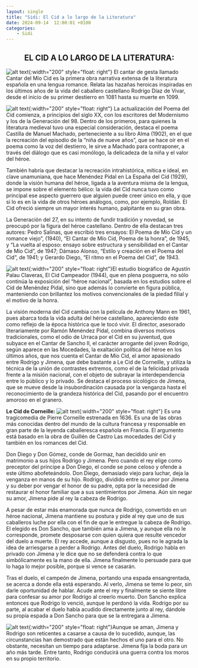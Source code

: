 ```yaml
---
layout: single
title: "Sidi: El Cid a lo largo de la Literatura"
date: 2024-09-14  12:00:01 +0100
categories: 
    - Sidi
---
```


<center><h2>EL CID A LO LARGO DE LA LITERATURA:</h2></center>

![alt text](</assets/img/primer folio.JPG>){:width="200" style="float: right"}
El cantar de gesta llamado Cantar del Mío Cid es la primera obra narrativa extensa de la 
literatura española en una lengua romance. Relata las hazañas heroicas inspiradas en los últimos 
años de la vida del caballero castellano Rodrigo Díaz de Vivar, desde el inicio de su primer 
destierro en 1081 hasta su muerte en 1099. 


![alt text](</assets/img/la niña.JPG>){:width="200" style="float: right"} La actualización del Poema del Cid comienza, a principios del siglo XX, con los escritores del 
Modernismo y los de la Generación del 98. Dentro de los primeros, para quienes la literatura 
medieval tuvo una especial consideración, destaca el poema Castilla de Manuel Machado, 
perteneciente a su libro Alma (1902), en el que la recreación del episodio de la “niña de nueve 
años”, que se hace oír en el poema como la voz del destierro, le sirve a Machado para 
contraponer, a través del diálogo que es casi monólogo, la delicadeza de la niña y el valor del 
héroe.


También habría que destacar la recreación intrahistórica, mítica e ideal, en clave unamuniana, 
que hace Menéndez Pidal en La España del Cid (1929), donde la visión humana del héroe, ligada a 
la aventura misma de la lengua, se impone sobre el elemento bélico: la vida del Cid nunca tuvo 
como principal ese aspecto guerrero que alguien puede creer único en ella, y   que si lo es en la 
vida de otros héroes análogos, como, por ejemplo, Roldán. El Cid ofreció siempre un mayor interés 
humano, palpitante en su gran obra.


La Generación del 27, en su intento de fundir tradición y novedad, se preocupó por la figura del 
héroe castellano. Dentro de ella destacan tres autores: Pedro Salinas, que escribió tres ensayos: 
El Poema de Mío Cid y un romance viejo”, (1940), “El Cantar de Mío Cid, Poema de la honra”, de 
1945, y “La vuelta al esposo: ensayo sobre estructura y sensibilidad en el Cantar de Mío Cid”, de 
1947; Dámaso Alonso, “Estilo y creación en el Poema del Cid”, de 1941; y Gerardo Diego, “El ritmo 
en el Poema del Cid”, de 1943. 


![alt text](</assets/img/El cid.JPG>){:width="200" style="float: right"}El estudio biográfico de Agustín Palau Claveras, El Cid Campeador (1944), que en plena posguerra, 
no sólo continúa la exposición del “héroe nacional”, basada en los estudios sobre el Cid de 
Menéndez Pidal, sino que además lo convierte en figura pública, manteniendo con brillantez los 
motivos convencionales de la piedad filial y el motivo de la honra.

La visión moderna del Cid cambia con la película de Anthony Mann en 1961, pues abarca toda la 
vida adulta del héroe castellano, apareciendo éste como reflejo de la época histórica que le tocó 
vivir. El director, asesorado literariamente por Ramón Menéndez Pidal, combina diversos motivos 
tradicionales, como el odio de Urraca por el Cid en su juventud, que subyace en el Cantar de 
Sancho II, el carácter arrogante del joven Rodrigo, según aparece en las Mocedades, la exaltación 
política del héroe en los últimos años, que nos cuenta el Cantar de Mío Cid, el amor apasionado 
entre Rodrigo y Jimena, que debe bastante a Le Cid de Corneille, y utiliza la técnica de la unión 
de contrastes extremos, como el de la felicidad privada frente a la misión nacional, con el 
objeto de subrayar la interdependencia entre lo público y lo privado. Se destaca el proceso 
sicológico de Jimena, que se mueve desde la insubordinación causada por la venganza hasta el 
reconocimiento de la grandeza histórica del Cid, pasando por el encuentro amoroso en el granero. 


**Le Cid de Corneille:**
![alt text](</assets/img/Le cid.JPG>){:width="200" style="float: right"}
Es una tragicomedia de Pierre Corneille estrenada  en 1636. Es una de las obras más conocidas 
dentro del mundo de la cultura francesa y responsable en gran parte de la leyenda caballeresca 
española en Francia.  El argumento está basado en la obra de Guillén de Castro Las mocedades del 
Cid y también en los romances del Cid.


Don Diego y Don Gómez, conde de Gormaz, han decidido unir en matrimonio a sus hijos Rodrigo y 
Jimena. Pero cuando el rey elige como preceptor del príncipe a Don Diego, el conde se pone celoso 
y ofende a este último abofeteándolo. Don Diego, demasiado viejo para luchar, deja la venganza en 
manos de su hijo. Rodrigo, dividido entre su amor por Jimena y su deber por vengar el honor de su 
padre, opta por la necesidad de restaurar el honor familiar que a sus sentimientos por Jimena. 
Aún sin negar su amor, Jimena pide al rey la cabeza de Rodrigo.

A pesar de estar más enamorada que nunca de Rodrigo, convertido en un héroe nacional, Jimena 
mantiene su postura y pide al rey que uno de sus caballeros luche por ella con el fin de que le 
entregue la cabeza de Rodrigo. El elegido es Don Sancho, que también ama a Jimena, y aunque ella 
no le corresponde, promete desposarse con quien quiera que resulte vencedor del duelo a muerte. 
El rey accede, aunque a disgusto, pues no le agrada la idea de arriesgarse a perder a Rodrigo. 
Antes del duelo, Rodrigo habla en privado con Jimena y le dice que no se defenderá contra lo que 
simbólicamente es la mano de ella. Jimena finalmente lo persuade para que lo haga lo mejor 
posible, porque si vence se casarán.


Tras el duelo, el campeón de Jimena, portando una espada ensangrentada, se acerca a donde ella 
está esperando. Al verlo, Jimena se teme lo peor, sin darle oportunidad de hablar. Acude ante el 
rey y finalmente se siente libre para confesar su amor por Rodrigo al creerlo muerto. Don Sancho 
explica entonces que Rodrigo lo venció, aunque le perdonó la vida. Rodrigo por su parte, al 
acabar el duelo había acudido directamente junto al rey, dándole su propia espada a Don Sancho 
para que se la entregara a Jimena.

![alt text](</assets/img/el gigante.JPG>){:width="200" style="float: right"}Aunque se aman, Jimena y Rodrigo son reticentes a casarse a causa de lo sucedido, aunque, las 
circunstancias han demostrado que están hechos el uno para el otro. No obstante, necesitan un 
tiempo para adaptarse. Jimena fija la boda para un año más tarde. Entre tanto, Rodrigo conducirá 
una guerra contra los moros en su propio territorio.




